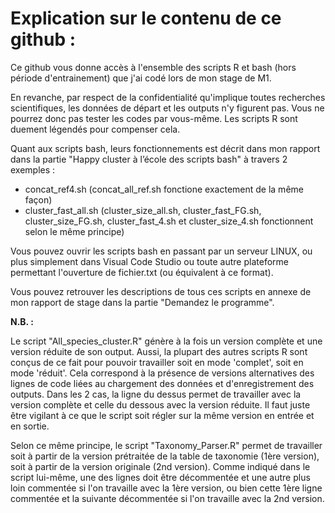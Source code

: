 # Explication sur le contenu de ce github :

Ce github vous donne accès à l'ensemble des scripts R et bash (hors période d'entrainement) que j'ai codé lors de mon stage de M1. 

En revanche, par respect de la confidentialité qu'implique toutes recherches scientifiques, les données de départ et les outputs n'y figurent pas. Vous ne pourrez donc pas tester les codes par vous-même. Les scripts R sont duement légendés pour compenser cela. 

Quant aux scripts bash, leurs fonctionnements est décrit dans mon rapport dans la partie "Happy cluster à l’école des scripts bash" à travers 2 exemples :

- concat_ref4.sh (concat_all_ref.sh fonctione exactement de la même façon)
- cluster_fast_all.sh (cluster_size_all.sh, cluster_fast_FG.sh, cluster_size_FG.sh, cluster_fast_4.sh et cluster_size_4.sh fonctionnent selon le même principe)

Vous pouvez ouvrir les scripts bash en passant par un serveur LINUX, ou plus simplement dans Visual Code Studio ou toute autre plateforme permettant l'ouverture de fichier.txt (ou équivalent à ce format).

Vous pouvez retrouver les descriptions de tous ces scripts en annexe de mon rapport de stage dans la partie "Demandez le programme".

**N.B. :**

Le script "All_species_cluster.R" génère à la fois un version complète et une version réduite de son output. Aussi, la plupart des autres scripts R sont conçus de ce fait pour pouvoir travailler soit en mode 'complet', soit en mode 'réduit'. Cela correspond à la présence de versions alternatives des lignes de code liées au chargement des données et d'enregistrement des outputs. Dans les 2 cas, la ligne du dessus permet de travailler avec la version complète et celle du dessous avec la version réduite. Il faut juste être vigilant à ce que le script soit régler sur la même version en entrée et en sortie. 

Selon ce même principe, le script "Taxonomy_Parser.R" permet de travailler soit à partir de la version prétraitée de la table de taxonomie (1ère version), soit à partir de la version originale (2nd version). Comme indiqué dans le script lui-même, une des lignes doit être décommentée et une autre plus loin commentée si l'on travaille avec la 1ère version, ou bien cette 1ère ligne commentée et la suivante décommentée si l'on travaille avec la 2nd version.
